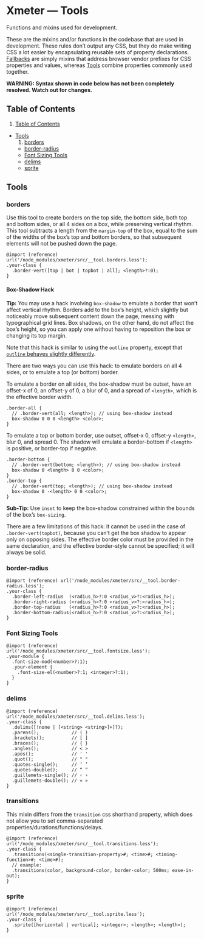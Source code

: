 # Xmeter — Tools

Functions and mixins used for development.

These are the mixins and/or functions in the codebase that are used in development.
These rules don’t output any CSS, but they do make writing CSS a lot easier
by encapsulating reusable sets of property declarations.
[Fallbacks](#fallbacks) are simply mixins that address
browser vendor prefixes for CSS properties and values,
whereas [Tools](#tools) combine properties commonly used together.

**WARNING: Syntax shown in code below has not been completely resolved.
Watch out for changes.**

## Table of Contents

1. [Table of Contents](#table-contents)
- [Tools](#tools)
  1. [borders](#borders)
  - [border-radius](#border-radius)
  - [Font Sizing Tools](#font-sizing-tools)
  - [delims](#delims)
  - [sprite](#sprite)

## Tools

### borders
Use this tool to create borders on the top side, the bottom side, both top and bottom sides,
or all 4 sides on a box, while preserving vertical rhythm. This tool subtracts a length from
the `margin-top` of the box, equal to the sum of the widths of the box’s top and bottom borders,
so that subsequent elements will not be pushed down the page.
```less
@import (reference) url('/node_modules/xmeter/src/__tool.borders.less');
.your-class {
  .border-vert([top | bot | topbot | all]; <length>?:0);
}
```
#### Box-Shadow Hack
**Tip:** You may use a hack involving `box-shadow` to emulate a border that won’t affect
vertical rhythm. Borders add to the box’s height, which slightly but noticeably
move subsequent content down the page, messing with typographical grid lines. Box shadows,
on the other hand, do not affect the box’s height, so you can apply one without
having to reposition the box or changing its top margin.

Note that this hack is similar to using the `outline` property, except that
[`outline` behaves slightly differently](https://css-tricks.com/almanac/properties/o/outline/).

There are two ways you can use this hack:
to emulate borders on all 4 sides, or to emulate a top (or bottom) border.

To emulate a border on all sides, the box-shadow must be outset, have an offset-x of 0,
an offset-y of 0, a blur of 0, and a spread of `<length>`, which is the effective border width.
```less
.border-all {
  // .border-vert(all; <length>); // using box-shadow instead
  box-shadow 0 0 0 <length> <color>;
}
```
To emulate a top or bottom border, use outset, offset-x 0, offset-y `<length>`, blur 0, and spread 0.
The shadow will emulate a border-bottom if `<length>` is positive, or border-top if negative.
```less
.border-bottom {
  // .border-vert(bottom; <length>); // using box-shadow instead
  box-shadow 0 <length> 0 0 <color>;
}
.border-top {
  // .border-vert(top; <length>); // using box-shadow instead
  box-shadow 0 -<length> 0 0 <color>;
}
```

**Sub-Tip:** Use `inset` to keep the box-shadow constrained within the bounds of the box’s `box-sizing`.

There are a few limitations of this hack: it cannot be used in the case of `.border-vert(topbot)`,
because you can’t get the box shadow to appear only on opposing sides.
The effective border color must be provided
in the same declaration, and the effective border-style cannot be specified; it will always be solid.

### border-radius
```less
@import (reference) url('/node_modules/xmeter/src/__tool.border-radius.less');
.your-class {
  .border-left-radius  (<radius_h>?:0 <radius_v>?:<radius_h>);
  .border-right-radius (<radius_h>?:0 <radius_v>?:<radius_h>);
  .border-top-radius   (<radius_h>?:0 <radius_v>?:<radius_h>);
  .border-bottom-radius(<radius_h>?:0 <radius_v>?:<radius_h>);
}
```

### Font Sizing Tools
```less
@import (reference) url('/node_modules/xmeter/src/__tool.fontsize.less');
.your-module {
  .font-size-mod(<number>?:1);
  .your-element {
    .font-size-el(<number>?:1; <integer>?:1);
  }
}
```

### delims
```less
@import (reference) url('/node_modules/xmeter/src/__tool.delims.less');
.your-class {
  .delims([!none | [<string> <string>]+]?);
  .parens();            // ( )
  .brackets();          // [ ]
  .braces();            // { }
  .angles();            // < >
  .apos();              // ' '
  .quot();              // " "
  .quotes-single();     // ‘ ’
  .quotes-double();     // “ ”
  .guillemets-single(); // ‹ ›
  .guillemets-double(); // « »
}
```

### transitions
This mixin differs from the `transition` css shorthand property, which does not allow you to set comma-separated properties/durations/functions/delays.
```less
@import (reference) url('/node_modules/xmeter/src/__tool.transitions.less');
.your-class {
  .transitions(<single-transition-property>#; <time>#; <timing-function>#; <time>#);
  // example:
  .transitions(color, background-color, border-color; 500ms; ease-in-out);
}
```

### sprite
```less
@import (reference) url('/node_modules/xmeter/src/__tool.sprite.less');
.your-class {
  .sprite([horizontal | vertical]; <integer>; <length>; <length>);
}
```
